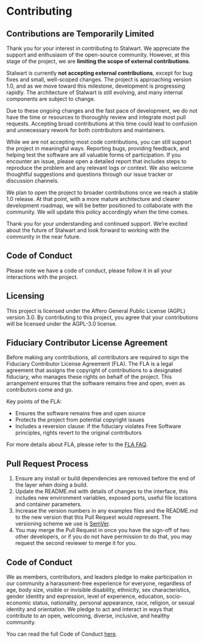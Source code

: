 # Contributing

## Contributions are Temporarily Limited

Thank you for your interest in contributing to Stalwart. We appreciate the support and enthusiasm of the open-source community. However, at this stage of the project, we are **limiting the scope of external contributions**.

Stalwart is currently **not accepting external contributions**, except for bug fixes and small, well-scoped changes. The project is approaching version 1.0, and as we move toward this milestone, development is progressing rapidly. The architecture of Stalwart is still evolving, and many internal components are subject to change.

Due to these ongoing changes and the fast pace of development, we do not have the time or resources to thoroughly review and integrate most pull requests. Accepting broad contributions at this time could lead to confusion and unnecessary rework for both contributors and maintainers.

While we are not accepting most code contributions, you can still support the project in meaningful ways. Reporting bugs, providing feedback, and helping test the software are all valuable forms of participation. If you encounter an issue, please open a detailed report that includes steps to reproduce the problem and any relevant logs or context. We also welcome thoughtful suggestions and questions through our issue tracker or discussion channels.

We plan to open the project to broader contributions once we reach a stable 1.0 release. At that point, with a more mature architecture and clearer development roadmap, we will be better positioned to collaborate with the community. We will update this policy accordingly when the time comes.

Thank you for your understanding and continued support. We’re excited about the future of Stalwart and look forward to working with the community in the near future.

## Code of Conduct

Please note we have a code of conduct, please follow it in all your interactions with the project.

## Licensing

This project is licensed under the Affero General Public License (AGPL) version 3.0. By contributing to this project, you agree that your contributions will be licensed under the AGPL-3.0 license.

## Fiduciary Contributor License Agreement

Before making any contributions, all contributors are required to sign the Fiduciary Contributor License Agreement (FLA). The FLA is a legal agreement that assigns the copyright of contributions to a designated fiduciary, who manages these rights on behalf of the project. This arrangement ensures that the software remains free and open, even as contributors come and go.

Key points of the FLA:

- Ensures the software remains free and open source
- Protects the project from potential copyright issues
- Includes a reversion clause: if the fiduciary violates Free Software principles, rights revert to the original contributors

For more details about FLA, please refer to the [FLA FAQ](https://fsfe.org/activities/fla/fla.en.html).

## Pull Request Process

1. Ensure any install or build dependencies are removed before the end of the layer when doing a 
   build.
2. Update the README.md with details of changes to the interface, this includes new environment 
   variables, exposed ports, useful file locations and container parameters.
3. Increase the version numbers in any examples files and the README.md to the new version that this
   Pull Request would represent. The versioning scheme we use is [SemVer](http://semver.org/).
4. You may merge the Pull Request in once you have the sign-off of two other developers, or if you 
   do not have permission to do that, you may request the second reviewer to merge it for you.

## Code of Conduct

We as members, contributors, and leaders pledge to make participation in our community a harassment-free 
experience for everyone, regardless of age, body size, visible or invisible disability, ethnicity, sex 
characteristics, gender identity and expression, level of experience, education, socio-economic status, 
nationality, personal appearance, race, religion, or sexual identity and orientation.
We pledge to act and interact in ways that contribute to an open, welcoming, diverse, inclusive, 
and healthy community.

You can read the full Code of Conduct [here](https://github.com/stalwartlabs/.github/blob/main/CODE_OF_CONDUCT.md).
